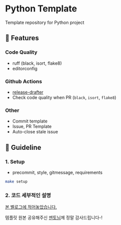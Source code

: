 # Python Template

Template repository for Python project

## 🚀 Features

### Code Quality

- ruff (black, isort, flake8)
- editorconfig

### Github Actions

- [release-drafter](https://github.com/release-drafter/release-drafter)
- Check code quality when PR (`black`, `isort`, `flake8`)

### Other

- Commit template
- Issue, PR Template
- Auto-close stale issue

## 📄 Guideline

### 1. Setup

- precommit, style, gitmessage, requirements

```bash
make setup
```

### 2. 코드 세부적인 설명
[본 벨로그에 적어놓았습니다.](https://velog.io/@hskhyl/%ED%8C%8C%EC%9D%B4%EC%8D%AC-%ED%94%84%EB%A1%9C%EC%A0%9D%ED%8A%B8-%ED%85%9C%ED%94%8C%EB%A6%BF)

템플릿 원본 공유해주신 [멘토님](https://github.com/monologg)께 정말 감사드립니다-!
